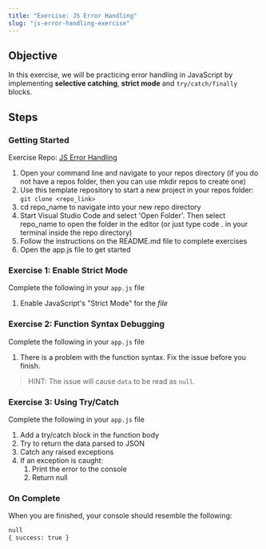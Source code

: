 ```yaml
---
title: "Exercise: JS Error Handling"
slug: "js-error-handling-exercise"
---
```


## Objective

In this exercise, we will be practicing error handling in JavaScript by implementing **selective catching**, **strict mode** and `try/catch/finally` blocks.

## Steps

### Getting Started

Exercise Repo: [JS Error Handling](https://github.com/Bryantellius/JavaScript_Error_Handling)

1. Open your command line and navigate to your repos directory (if you do not have a repos folder, then you can use mkdir repos to create one)
2. Use this template repository to start a new project in your repos folder: `git clone <repo_link>`
3. cd repo_name to navigate into your new repo directory
4. Start Visual Studio Code and select 'Open Folder'. Then select repo_name to open the folder in the editor (or just type code . in your terminal inside the repo directory)
5. Follow the instructions on the README.md file to complete exercises
6. Open the app.js file to get started

### Exercise 1: Enable Strict Mode

Complete the following in your `app.js` file

1. Enable JavaScript's "Strict Mode" for the _file_

### Exercise 2: Function Syntax Debugging

Complete the following in your `app.js` file

1. There is a problem with the function syntax. Fix the issue before you finish.

> HINT: The issue will cause `data` to be read as `null`.

### Exercise 3: Using Try/Catch

Complete the following in your `app.js` file

1. Add a try/catch block in the function body
2. Try to return the data parsed to JSON
3. Catch any raised exceptions
4. If an exception is caught:
   1. Print the error to the console
   2. Return null

### On Complete

When you are finished, your console should resemble the following:

```txt
null
{ success: true }
```
